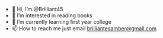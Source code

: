 - 👋 Hi, I’m @Brilliant45
- 👀 I’m interested in reading books
- 🌱 I’m currently learning first year college
- 📫 How to reach me just email brilliantesamber@gmail.com

<!---
Brilliant45/Brilliant45 is a ✨ special ✨ repository because its `README.md` (this file) appears on your GitHub profile.
You can click the Preview link to take a look at your changes.
--->
